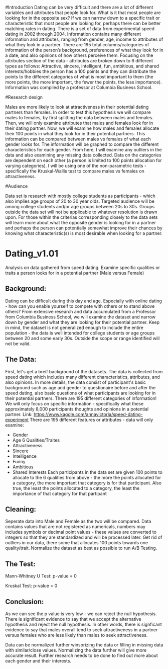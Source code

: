 
#Introduction
Dating can be very difficult and there are a lot of different variables and attributes that people look for. What is it that most people are looking for in the opposite sex? If we can narrow down to a specific trait or characteristic that most people are looking for, perhaps there can be better matching rates in dating. There is a set of data from experimental speed dating in 2002 through 2004. Information contains many different information and attributes, ranging from gender, age, income to attributes of what they look in a partner. There are 195 total columns/categories of information of the person’s background, preferences of what they look for in a date, and also opinions of how others perceive them. Focusing on the attributes section of the data - attributes are broken down to 6 different types as follows:
Attractive, sincere, intelligent, fun, ambitious, and shared interests/hobbies 
the person has a 100 points and they can distribute the points to the different categories of what is most important to them (the more points, the more important, the fewer the points, the less importance).
Information was compiled by a professor at Columbia Business School. 

#Research design

Males are more likely to look at attractiveness in their potential dating partners than females.
In order to test this hypothesis we will compare males to females, by first splitting the data between males and females. Then, we will only examine attributes that males and females look for in their dating partner.
Now, we will examine how males and females allocate their 100 points in what they look for in their potential partners. This information can be compared between males vs females of what each gender looks for. 
The information will be graphed to compare the different characteristics for each gender. From here, I will examine any outliers in the data and also examining any missing data collected. 
Data on the categories are dependent on each other (a person is limited to 100 points allocation for varying categories). I will be using one of the non-parametric tests - specifically the Kruskal-Wallis test to compare males vs females on attractiveness.

#Audience

Data set is research with mostly college students as participants - which also implies age groups of 20 to 30 year olds. Targeted audience will be among college students and/or age groups between 20s to 30s. Groups outside the data set will not be applicable to whatever resolution is drawn upon. For those within the criterias corresponding closely to the data sets will learn more about what the opposite gender is looking for in a partner and perhaps the person can potentially somewhat improve their chances by knowing what characteristic(s) is most desirable when looking for a partner.




# Dating_v1.01
Analysis on data gathered from speed dating. Examine specific qualities or traits a person looks for in a potential partner (Male versus Female)

## Background:
Dating can be difficult during this day and age. Especially with online dating - how can you enable yourself to compete with others or to stand above others? From extensive research and data accumulated from a Professor from Columbia Business School, we will examine the dataset and narrow down by gender and what they are looking for their potential partner. Keep in mind, the dataset is not generalized enough to include the entire population - the data is well intended for college students or age groups between 20 and some early 30s. Outside the scope or range identified will not be valid.

## The Data:
First, let's get a breif background of the datasets. The data is collected from speed dating which includes many different characteristics, attributes, and also opinions. In more details, the data consist of participant's basic background such as age and gender to questionaire before and after the speed dating, also basic questions of what participants are looking for in their potential partners. There are 195 different categories of information! We will only focus on specific information - specifically what these approximately 8,000 participants thoughts and opinions in a potential partner. 
Link: https://www.kaggle.com/annavictoria/speed-dating-experiment
There are 195 different features or attributes - data will only examine:

  - Gender
  - Age
6 Qualities/Traites
  - Attractiveness
  - Sincere
  - Intelligence
  - Funny
  - Ambitious
  - Shared Interests
Each participants in the data set are given 100 points to allocate to the 6 qualities from above - the more the points allocated for a category, the more important that category is for that participant. Also true, the least the points allocated to a category, the least the importance of that category for that partipant

## Cleaning:
Seperate data into Male and Female as the two will be compared. Data contains values that are not registered as numericals, numbers may includes symbols or decimal point values - these values are converted to integers so that they are standardized and will be processed later. Get rid of outliers in our data, there some that allocates 100 points towards one quality/trait. Normalize the dataset as best as possible to run A/B Testing.

## The Test:

  Mann-Whitney U Test: p-value = 0
  
  Kruskal Test: p-value = 0

## Conclusion:
As we can see the p value is very low - we can reject the null hypothesis. There is significant evidence to say that we accept the alternative hypothesis and reject the null hypothesis. In other words, there is signficant evidence to say that males overall tend to seek attractiveness in a partner versus females who are less likely than males to seek attractiveness.

Data can be normalized further winsorizing the data or filling in missing data with similar/close values. Normalizing the data further will give more accurate result. Further research needs to be done to find out more about each gender and their interests.
